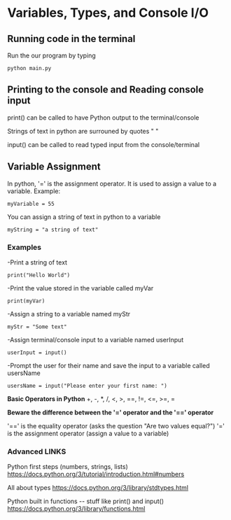 # Variables, Types, and Console I/O

## Running code in the terminal

Run the our program by typing 

    python main.py

## Printing to the console and Reading console input

print() can be called to have Python output to the terminal/console

Strings of text in python are surrouned by quotes " "

input() can be called to read typed input from the console/terminal

## Variable Assignment

In python, '=' is the assignment operator. It is used to assign a value to a variable.
Example: 

    myVariable = 55

You can assign a string of text in python to a variable 

    myString = "a string of text"

### Examples

-Print a string of text

    print("Hello World")

-Print the value stored in the variable called myVar

    print(myVar)

-Assign a string to a variable named myStr

    myStr = "Some text"

-Assign terminal/console input to a variable named userInput

    userInput = input()

-Prompt the user for their name and save the input to a variable called usersName

    usersName = input("Please enter your first name: ")

**Basic Operators in Python**
+, -, *, /, <, >, ==, !=, <=, >=, =

**Beware the difference between the '=' operator and the '==' operator**

'==' is the equality operator (asks the question "Are two values equal?")
'=' is the assignment operator (assign a value to a variable)

### Advanced LINKS

Python first steps (numbers, strings, lists)
    https://docs.python.org/3/tutorial/introduction.html#numbers

All about types 
    https://docs.python.org/3/library/stdtypes.html

Python built in functions -- stuff like print() and input()
    https://docs.python.org/3/library/functions.html
